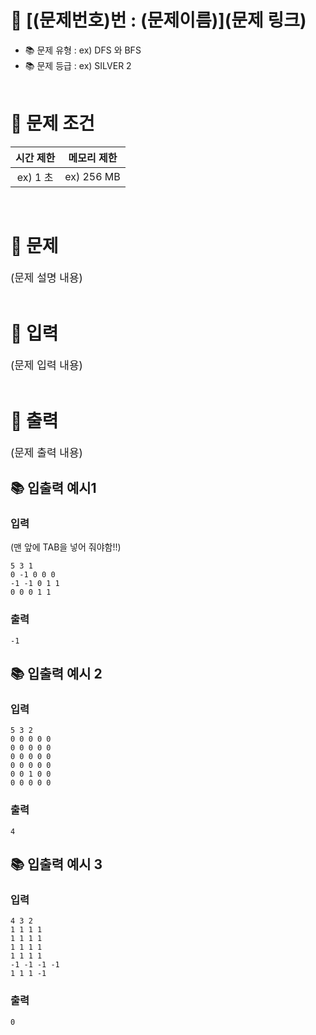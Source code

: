 # 📌 [(문제번호)번 : (문제이름)](문제 링크)
- 📚 문제 유형 : ex) DFS 와 BFS
- 📚 문제 등급 : ex) SILVER 2
  <br/><br/>

# 📌 문제 조건

|시간 제한|메모리 제한|
|:------:|:---:|
|ex) 1 초|ex) 256 MB|
<br/>

# 📌 문제
<div style="font-size: 17px">
(문제 설명 내용)
</div>
<br/>

# 📌 입력
<div style="font-size: 17px">
(문제 입력 내용)
</div>
<br/>

# 📌 출력
<div style="font-size: 17px">
(문제 출력 내용)
</div>

## 📚 입출력 예시1
### 입력 
(맨 앞에 TAB을 넣어 줘야함!!)

    5 3 1
    0 -1 0 0 0
    -1 -1 0 1 1
    0 0 0 1 1

### 출력
    -1

## 📚 입출력 예시 2

### 입력
    5 3 2
    0 0 0 0 0
    0 0 0 0 0
    0 0 0 0 0
    0 0 0 0 0
    0 0 1 0 0
    0 0 0 0 0

### 출력
    4

## 📚 입출력 예시 3

### 입력
    4 3 2
    1 1 1 1
    1 1 1 1
    1 1 1 1
    1 1 1 1
    -1 -1 -1 -1
    1 1 1 -1

### 출력
    0
